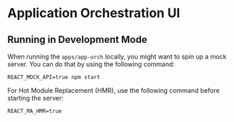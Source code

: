 # Application Orchestration UI

## Running in Development Mode

When running the `apps/app-orch` locally,
you might want to spin up a mock server.
You can do that by using the following command:

```shell
REACT_MOCK_API=true npm start
```

For Hot Module Replacement (HMR),
use the following command before starting the server:

```shell
REACT_MA_HMR=true
```
